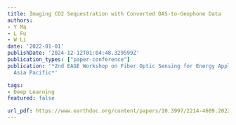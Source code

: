 ```yaml
---
title: Imaging CO2 Sequestration with Converted DAS-to-Geophone Data
authors:
- Y Ma
- L Fu
- W Li
date: '2022-01-01'
publishDate: '2024-12-12T01:04:48.329599Z'
publication_types: ["paper-conference"]
publication: '*2nd EAGE Workshop on Fiber Optic Sensing for Energy Applications in
  Asia Pacific*'

tags:
- Deep Learning
featured: false

url_pdf: https://www.earthdoc.org/content/papers/10.3997/2214-4609.202276008
---
```

